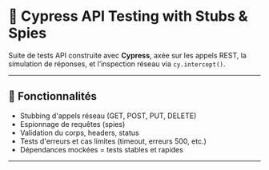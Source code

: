 # 🚀 Cypress API Testing with Stubs & Spies

Suite de tests API construite avec **Cypress**, axée sur les appels REST, la simulation de réponses, et l’inspection réseau via `cy.intercept()`.

---

## 🔧 Fonctionnalités

- Stubbing d'appels réseau (GET, POST, PUT, DELETE)
- Espionnage de requêtes (spies)
- Validation du corps, headers, status
- Tests d'erreurs et cas limites (timeout, erreurs 500, etc.)
- Dépendances mockées = tests stables et rapides

---
